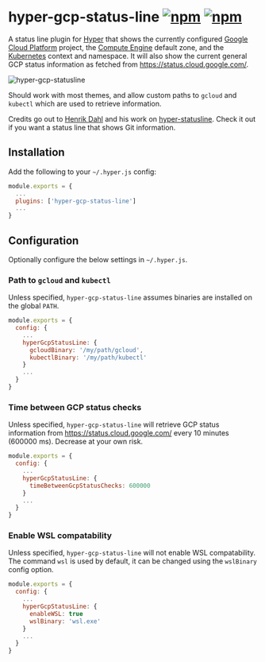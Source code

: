 # hyper-gcp-status-line [![npm](https://img.shields.io/npm/v/hyper-gcp-status-line.svg?maxAge=86400?style=flat-square)](https://www.npmjs.com/package/hyper-gcp-status-line) [![npm](https://img.shields.io/npm/dt/hyper-gcp-status-line.svg?maxAge=86400?style=flat-square)](https://www.npmjs.com/package/hyper-gcp-status-line)

A status line plugin for [Hyper](https://hyper.is/) that shows the currently configured [Google Cloud Platform](https://cloud.google.com/) project, the [Compute Engine](https://cloud.google.com/compute/) default zone, and the [Kubernetes](https://kubernetes.io) context and namespace. It will also show the current general GCP status information as fetched from https://status.cloud.google.com/.

![hyper-gcp-statusline](https://user-images.githubusercontent.com/3009167/48733239-500fa780-ec42-11e8-92d7-cc2e8f8279a8.png "hyper-gcp-statusline")

Should work with most themes, and allow custom paths to `gcloud` and `kubectl` which are used to retrieve information.

Credits go out to [Henrik Dahl](https://github.com/henrikdahl) and his work on [hyper-statusline](https://github.com/henrikdahl/hyper-statusline). Check it out if you want a status line that shows Git information.

## Installation

Add the following to your `~/.hyper.js` config:

```javascript
module.exports = {
  ...
  plugins: ['hyper-gcp-status-line']
  ...
}
```

## Configuration

Optionally configure the below settings in `~/.hyper.js`.

### Path to `gcloud` and `kubectl`
Unless specified, `hyper-gcp-status-line` assumes binaries are installed on the global `PATH`.

```javascript
module.exports = {
  config: {
    ...
    hyperGcpStatusLine: {
      gcloudBinary: '/my/path/gcloud',
      kubectlBinary: '/my/path/kubectl'
    }
    ...
  }
}
```

### Time between GCP status checks
Unless specified, `hyper-gcp-status-line` will retrieve GCP status information from https://status.cloud.google.com/ every 10 minutes (600000 ms). Decrease at your own risk.

```javascript
module.exports = {
  config: {
    ...
    hyperGcpStatusLine: {
      timeBetweenGcpStatusChecks: 600000
    }
    ...
  }
}
```

### Enable WSL compatability
Unless specified, `hyper-gcp-status-line` will not enable WSL compatability. The command `wsl` is used by default, it can be changed using the `wslBinary` config option.

```javascript
module.exports = {
  config: {
    ...
    hyperGcpStatusLine: {
      enableWSL: true
      wslBinary: 'wsl.exe'
    }
    ...
  }
}
```